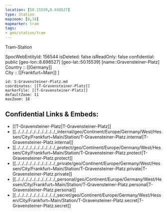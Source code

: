 ```yaml
---
location: [50.15539,8.698527] 
type: Station 
mapzoom: [8,18] 
mapmarker: tram 
tags:
- geo/station/tram
---
```


Tram-Station

SpocWebEntityId: 156544
isDeleted: false
isReadOnly: false
confidential: public
[geo-lon::8.698527] 
[geo-lat::50.15539] 
[name::Gravensteiner-Platz] 
Country :: [[Germany]]  
City :: [[Frankfurt~Main]] ] 


```leaflet
id: S-Gravensteiner-Platz.md
coordinates: [[T-Gravensteiner-Platz]] 
markerFile: [[T-Gravensteiner-Platz]] 
defaultZoom: 11 
maxZoom: 18
```


## Confidential Links & Embeds: 
- [[T-Gravensteiner-Platz|T-Gravensteiner-Platz]] 
- [[../../../../../../../../../../_internal/geo/Continent/Europe/Germany/West/Hessen/City/Frankfurt~Main/Station/T-Gravensteiner-Platz.internal|T-Gravensteiner-Platz.internal]] 
- [[../../../../../../../../../../_protect/geo/Continent/Europe/Germany/West/Hessen/City/Frankfurt~Main/Station/T-Gravensteiner-Platz.protect|T-Gravensteiner-Platz.protect]] 
- [[../../../../../../../../../../_private/geo/Continent/Europe/Germany/West/Hessen/City/Frankfurt~Main/Station/T-Gravensteiner-Platz.private|T-Gravensteiner-Platz.private]] 
- [[../../../../../../../../../../_personal/geo/Continent/Europe/Germany/West/Hessen/City/Frankfurt~Main/Station/T-Gravensteiner-Platz.personal|T-Gravensteiner-Platz.personal]] 
- [[../../../../../../../../../../_secret/geo/Continent/Europe/Germany/West/Hessen/City/Frankfurt~Main/Station/T-Gravensteiner-Platz.secret|T-Gravensteiner-Platz.secret]] 
